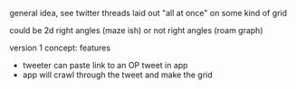 general idea, see twitter threads laid out "all at once" on some kind of grid

could be 2d right angles (maze ish)
or not right angles (roam graph)

version 1 concept:
features
* tweeter can paste link to an OP tweet in app
* app will crawl through the tweet and make the grid